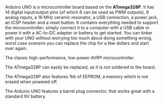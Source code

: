 <FeatureDescription>

Arduino UNO is a microcontroller board based on the **ATmega328P**. It has 14 digital input/output pins (of which 6 can be used as PWM outputs), 6 analog inputs, a 16 MHz ceramic resonator, a USB connection, a power jack, an ICSP header and a reset button. It contains everything needed to support the microcontroller; simply connect it to a computer with a USB cable or power it with a AC-to-DC adapter or battery to get started. You can tinker with your UNO without worrying too much about doing something wrong, worst case scenario you can replace the chip for a few dollars and start over again.

</FeatureDescription>

<FeatureList>

<Feature title="ATmega328P" image="core">

The classic high-performance, low-power AVR® microcontroller. 

<FeatureLink title="Datasheet" url="https://content.arduino.cc/assets/Atmel-7810-Automotive-Microcontrollers-ATmega328P_Datasheet.pdf" download blank/>

</Feature>

<Feature title="Replaceable chip" image="configurability">

The ATmega328P can easily be replaced, as it is not soldered to the board.

</Feature>

<Feature title="EEPROM" image="mcu">

The ATmega328P also features 1kb of EEPROM, a memory which is not erased when powered off.

</Feature>

<Feature title="Battery Connector" image="power">

The Arduino UNO features a barrel plug connector, that works great with a standard 9V battery.

</Feature>

</FeatureList>
